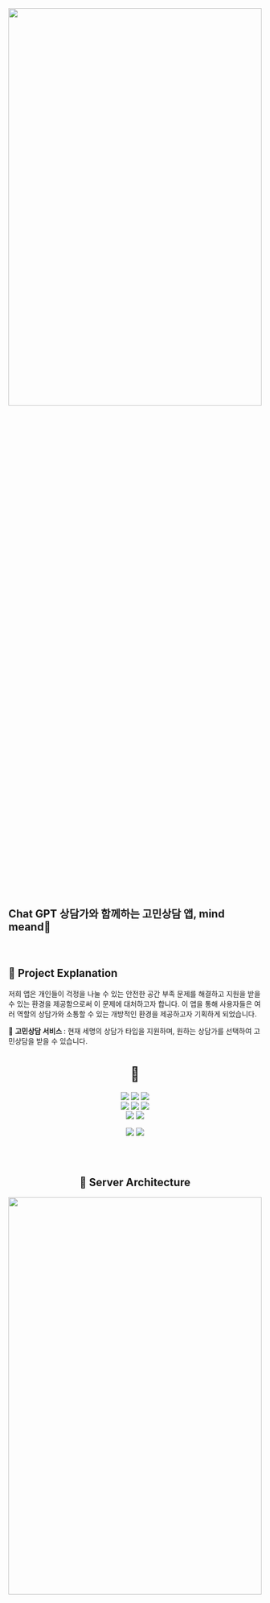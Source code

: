<img width="100%" height="45%" src="https://user-images.githubusercontent.com/120348555/229406073-a773e296-0aaa-4691-b45e-8bde8fd5c87b.jpg">

## Chat GPT 상담가와 함께하는 고민상담 앱, mind meand:speech_balloon:

　
## 📌 Project Explanation

    
저희 앱은 개인들이 걱정을 나눌 수 있는 안전한 공간 부족 문제를 해결하고 지원을 받을 수 있는 환경을 제공함으로써 이 문제에 대처하고자 합니다.
이 앱을 통해 사용자들은 여러 역할의 상담가와 소통할 수 있는 개방적인 환경을 제공하고자 기획하게 되었습니다.

:speech_balloon: <b>고민상담 서비스 </b>: 현재 세명의 상담가 타입을 지원하며, 원하는 상담가를 선택하여 고민상담을 받을 수 있습니다.


<div align="center">
  <h1>📌</h1>
</div>
<div align="center"> 
  <img src="https://img.shields.io/badge/Python-3776AB?style=flat-square&logo=Python&logoColor=white"/>
  <img src="https://img.shields.io/badge/Flask-000000?style=flat-square&logo=Flask&logoColor=white"/>
  <img src="https://img.shields.io/badge/Serverless-FD5750?style=flat-square&logo=Serverless&logoColor=white"/>
  <br>
  <img src="https://img.shields.io/badge/Postman-FF6C37?style=flat-square&logo=Postman&logoColor=white"/>
  <img src="https://img.shields.io/badge/Amazon AWS-232F3E?style=flat-square&logo=Amazon AWS&logoColor=white"/>
  <img src="https://img.shields.io/badge/Amazon RDS-527FFF?style=flat-square&logo=Amazon RDS&logoColor=white"/>
   <br>
  <img src="https://img.shields.io/badge/Amazon S3-569A31?style=flat-square&logo=Amazon S3&logoColor=white"/>
  <img src="https://img.shields.io/badge/AWS Lambda-FF9900?style=flat-square&logo=AWS Lambda&logoColor=white"/>

<img src="https://img.shields.io/badge/Amazon API Gateway-FF4F8B?style=flat-square&logo=Amazon API Gateway&logoColor=white"/>   <img src="https://img.shields.io/badge/Amazon CloudWatch-FF4F8B?style=flat-square&logo=Amazon CloudWatch&logoColor=white"/>

<br><br>
## 📌 Server Architecture

<img width="100%" height="45%" src="https://user-images.githubusercontent.com/120348500/229422737-697d74ac-2ac7-4197-bcee-1d3e878bb623.png">
<br>

## 📌 Plan & Design
[화면기획서](https://ovenapp.io/view/X1Bigzce7PW4QbFr4Qb4PZt343M1bg4M/)

<img width="100%" height="45%" src="https://user-images.githubusercontent.com/120348500/229423724-4bc2e59b-855a-49c9-8dbb-bc29c9767922.png">

[ERD](https://www.erdcloud.com/d/bhDfGKwKCYqgCqDf6)

<img width="50%" height="45%" src="https://user-images.githubusercontent.com/120348500/229424013-7eabcbee-1137-45a3-a01f-c2deadcc6d3f.png">

[API](https://documenter.getpostman.com/view/25171592/2s93RTQsR7#introduction)

<img width="50%" height="45%" src="https://user-images.githubusercontent.com/120348500/229424452-450f3fe7-e649-4a56-866d-1c9c1100ffbc.png">






## <p align="center"> 🌈 Member</p>

### 
|왕현성|윤지수|백민우|
|:-:|:--:|:-:|
|<img src="https://user-images.githubusercontent.com/120348500/227099410-49f69b01-7b82-45a3-ab85-1d477c7ae6d1.jpg" width="100" height="100">|<img src="https://user-images.githubusercontent.com/120348555/227101223-bbfa4b86-906f-4a33-9399-da2ed5f13fbb.jpg" alt="d00hye" width="100" height="100">|<img src="https://user-images.githubusercontent.com/120348555/228713684-a3d415b9-1a34-481b-866c-7b034a2c061a.jpg" alt="DoyKim-20" width="100" height="100">|
|[hyunsungKR](https://github.com/hyunsungKR)|[Yunwltn](https://github.com/Yunwltn)|[leobaek](https://github.com/leobaek)|
